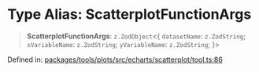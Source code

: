 # Type Alias: ScatterplotFunctionArgs

> **ScatterplotFunctionArgs**: `z.ZodObject`\<\{ `datasetName`: `z.ZodString`; `xVariableName`: `z.ZodString`; `yVariableName`: `z.ZodString`; \}\>

Defined in: [packages/tools/plots/src/echarts/scatterplot/tool.ts:86](https://github.com/GeoDaCenter/openassistant/blob/bc4037be52d89829440fcc4aaa1010be73719d16/packages/tools/plots/src/echarts/scatterplot/tool.ts#L86)
